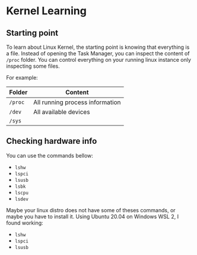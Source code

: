# Kernel Learning

## Starting point

To learn about Linux Kernel, the starting point is knowing that everything is a file. Instead of opening the Task Manager, you can inspect the content of `/proc` folder. You can control everything on your running linux instance only inspecting some files.

For example:

| Folder | Content |
|--------|---------|
| `/proc` | All running process information |
| `/dev` | All available devices |
| `/sys` |  |


## Checking hardware info

You can use the commands bellow:
* `lshw`
* `lspci`
* `lsusb`
* `lsbk`
* `lscpu`
* `lsdev`

Maybe your linux distro does not have some of theses commands, or maybe you have to install it. Using Ubuntu 20.04 on Windows WSL 2, I found working:

* `lshw`
* `lspci`
* `lsusb`
